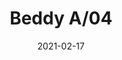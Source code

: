 ---
title: "Beddy A/04"
image_primary: "img/Bover-Beddy-a04-ambient.jpg"
description: "Danos%20wanted%20to%20make%20a%20product%20that%20fits%20a%20very%20specific%20need%3A%20restrict%20the%20light%20to%20the%20area%20where%20the%20person%20wants%20to%20read%2C%20but%20at%20the%20same%20time%20move%20away%20from%20the%20excessively%20technical%20solutions%20to%20create%20a%20pleasant%20and%20dim%20light.%20This%20was%20achieved%20by%20working%20the%20LED%20light%20through%20a%20white%20diffuser%20that%20projects%20light%20in%20all%20directions.%20The%20light%20can%20be%20controlled%20with%20a%20simple%20movement%20achieving%20a%20very%20cozy%20illumination%20in%20a%20limited%20area%20without%20disturbing%20the%20person%20who%20rests%20at%20your%20side.%20Light%2C%20versatile%20and%20fresh.%20Perfect%20for%20minimalist%20spaces."
designer: "Danos Salgado"
tags: 
  - "Bover"
  - "Wall"
  - "Indoor"
  - "Indoor Lamps"
href: "https://www.bover.es/en/lamp/beddy-a-04/"
category: "indoor-lamps"
subtitle: ""
manufacturer: "Bover"
slug: "/manufacturers/bover/indoor-lamps/danos-salgado-beddy-a-04"
date: "2021-02-17"
---